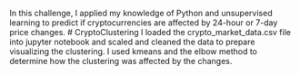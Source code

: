 In this challenge, I applied my knowledge of Python and unsupervised learning to predict if cryptocurrencies are affected by 24-hour or 7-day price changes. # CryptoClustering
I loaded the crypto_market_data.csv file into jupyter notebook and scaled and cleaned the data to prepare visualizing the clustering. I used kmeans and the elbow method to determine how the clustering was affected by the changes. 
